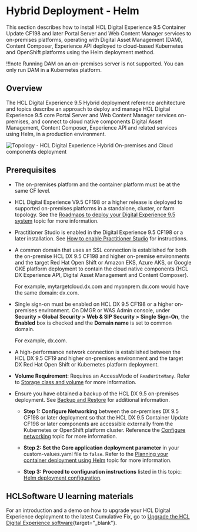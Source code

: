 # Hybrid Deployment - Helm

This section describes how to install HCL Digital Experience 9.5 Container Update CF198 and later Portal Server and Web Content Manager services to on-premises platforms, operating with Digital Asset Management (DAM), Content Composer, Experience API deployed to cloud-based Kubernetes and OpenShift platforms using the Helm deployment method.

!!!note
    Running DAM on an on-premises server is not supported. You can only run DAM in a Kubernetes platform.

## Overview

The HCL Digital Experience 9.5 Hybrid deployment reference architecture and topics describe an approach to deploy and manage HCL Digital Experience 9.5 core Portal Server and Web Content Manager services on-premises, and connect to cloud native components Digital Asset Management, Content Composer, Experience API and related services using Helm, in a production environment.

![Topology - HCL Digital Experience Hybrid On-premises and Cloud components deployment](../hybrid/_img/topology_hybrid_onprem_cloud_deployment.png)

## Prerequisites

-   The on-premises platform and the container platform must be at the same CF level.
-   HCL Digital Experience V9.5 CF198 or a higher release is deployed to supported on-premises platforms in a standalone, cluster, or farm topology. See the [Roadmaps to deploy your Digital Experience 9.5 system](../../../get_started/plan_deployment/traditional_deployment/roadmaps/index.md) topic for more information.
-   Practitioner Studio is enabled in the Digital Experience 9.5 CF198 or a later installation. See [How to enable Practitioner Studio](../../../build_sites/practitioner_studio/working_with_ps/enable_prac_studio.md) for instructions.
-   A common domain that uses an SSL connection is established for both the on-premise HCL DX 9.5 CF198 and higher on-premise environments and the target Red Hat Open Shift or Amazon EKS, Azure AKS, or Google GKE platform deployment to contain the cloud native components (HCL DX Experience API, Digital Asset Management and Content Composer).

    For example, mytargetcloud.dx.com and myonprem.dx.com would have the same domain: dx.com.

-   Single sign-on must be enabled on HCL DX 9.5 CF198 or a higher on-premises environment. On DMGR or WAS Admin console, under **Security > Global Security > Web & SIP Security > Single Sign-On**, the **Enabled** box is checked and the **Domain name** is set to common domain.

    For example, dx.com.

-   A high-performance network connection is established between the HCL DX 9.5 CF19 and higher on-premises environment and the target DX Red Hat Open Shift or Kubernetes platform deployment.

-   **Volume Requirement**: Requires an AccessMode of `ReadWriteMany`. Refer to [Storage class and volume](../../manage/container_configuration/sample_storage_class_volume.md) for more information.
-   Ensure you have obtained a backup of the HCL DX 9.5 on-premises deployment. See [Backup and Restore](../../../deployment/manage/backup_restore//index.md) for additional information.
    -   **Step 1: Configure Networking** between the on-premises DX 9.5 CF198 or later deployment so that the HCL DX 9.5 Container Update CF198 or later components are accessible externally from the Kubernetes or OpenShift platform cluster. Reference the [Configure networking](../../../deployment/install/container/helm_deployment/preparation/mandatory_tasks/prepare_configure_networking.md) topic for more information.

    -   **Step 2: Set the Core application deployment parameter** in your custom-values.yaml file to `false`. Refer to the [Planning your container deployment using Helm](../../../deployment/install/container/helm_deployment/preparation/index.md) topic for more information.

    -   **Step 3: Proceed to configuration instructions** listed in this topic: [Helm deployment configuration](../../../deployment/install/container/helm_deployment/helm_install_commands.md).

## HCLSoftware U learning materials

For an introduction and a demo on how to upgrade your HCL Digital Experience deployment to the latest Cumulative Fix, go to [Upgrade the HCL Digital Experience software](https://hclsoftwareu.hcltechsw.com/component/axs/?view=sso_config&id=3&forward=https%3A%2F%2Fhclsoftwareu.hcltechsw.com%2Fcourses%2Flesson%2F%3Fid%3D1461){target="_blank"}. 


